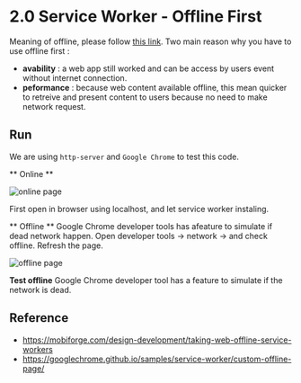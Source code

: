# 2.0 Service Worker - Offline First
Meaning of offline, please follow [this link](https://www.html5rocks.com/en/tutorials/offline/whats-offline/). Two main reason why you have to use offline first :
* **avability** : a web app still worked and can be access by users event without internet connection.
* **peformance** : because web content available offline, this mean quicker to retreive and present content to users because no need to make network request.

## Run
We are using `http-server` and `Google Chrome` to test this code.

** Online **

![online page](https://pbs.twimg.com/media/DLYZv35WsAAxFeI.jpg)

First open in browser using localhost, and let service worker instaling. 

** Offline **
Google Chrome developer tools has afeature to simulate if dead network happen. Open developer tools -> network -> and check offline. Refresh the page.

![offline page](https://pbs.twimg.com/media/DLYZx-3UIAALHy1.jpg)

**Test offline**
Google Chrome developer tool has a feature to simulate if the network is dead. 

## Reference 
* https://mobiforge.com/design-development/taking-web-offline-service-workers
* https://googlechrome.github.io/samples/service-worker/custom-offline-page/